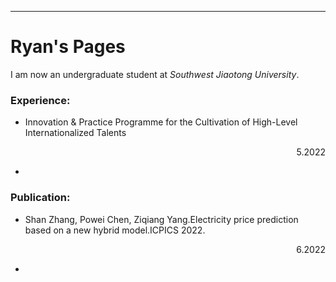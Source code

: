 ----
# Ryan's Pages

I am now an undergraduate student at *Southwest Jiaotong University*.

### Experience:
- Innovation & Practice Programme for the Cultivation of High-Level Internationalized Talents    <p align="right">5.2022<p>                     
- 
### Publication:

- Shan Zhang, Powei Chen, Ziqiang Yang.Electricity price prediction based on a new hybrid model.ICPICS 2022.<p align="right">6.2022</p>
- 
